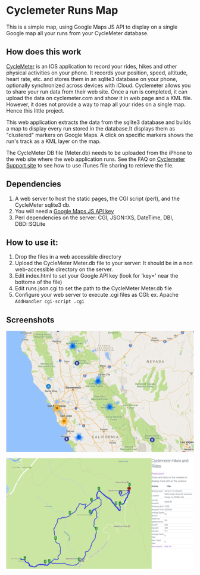 # Cyclemeter Runs Map

This is a simple map, using Google Maps JS API to display on a single Google map all your runs from your CycleMeter database. 

## How does this work

[CycleMeter](http://abvio.com/cyclemeter/) is an IOS application to record your rides, hikes and other physical activities on your phone. It records your position, speed, altitude, heart rate, etc. and stores them in an sqlite3 database on your phone, optionally synchronized across devices with iCloud.
Cyclemeter allows you to share your run data from their web site. Once a run is completed, it can upload the data on cyclemeter.com and show it in web page and a KML file. However, it does not provide a way to map all your rides on a single map. Hence this little project.

This web application extracts the data from the sqlite3 database and builds a map to display every run stored in the database.It displays them as "clustered" markers on Google Maps. A click on specific markers shows the run's track as a KML layer on the map. 

The CycleMeter DB file (Meter.db) needs to be uploaded from the iPhone to the web site where the web application runs. See the FAQ on [Cyclemeter Support site](http://abvio.com/question/transfer/) to see how to use iTunes file sharing to retrieve the file.


 
 ## Dependencies
 
 1. A web server to host the static pages, the CGI script (perl), and the CycleMeter sqlite3 db.
 1. You will need a [Google Maps JS API key](https://developers.google.com/maps/documentation/javascript/get-api-key#key-restrictions)
 1. Perl dependencies on the server: CGI, JSON::XS, DateTime, DBI, DBD::SQLite
 
 ## How to use it:
 1. Drop the files in a web accessible directory
 1. Upload the CycleMeter Meter.db file to your server: It should be in a non web-accessible directory on the server.
 1. Edit index.html to set your Google API key (look for 'key=' near the bottome of the file)
 1. Edit runs.json.cgi to set the path to the CycleMeter Meter.db file 
 1. Configure your web server to execute .cgi files as CGI: ex. Apache
     `AddHandler cgi-script .cgi`
     
 ## Screenshots
 
 ![Map view](img/map.png)

 ![Hike Details](img/hike_details.png)

 
